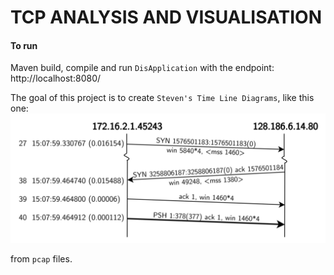 # TCP ANALYSIS AND VISUALISATION

#### To run
Maven build, compile and run `DisApplication` with the endpoint: http://localhost:8080/

The goal of this project is to create `Steven's Time Line Diagrams`, like this one:
![TimeLineDiagram](time-line-example.png)

from `pcap` files.

